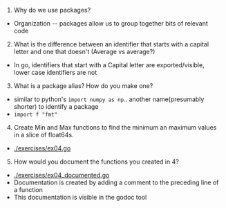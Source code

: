 1. Why do we use packages?
  * Organization -- packages allow us to group together bits of relevant code

2. What is the difference between an identifier that starts with a capital letter and one that doesn't (Average vs average?)
  * In go, identifiers that start with a Capital letter are exported/visible, lower case identifiers are not

3. What is a package alias?  How do you make one?
  * similar to python's `import numpy as np`.. another name(presumably shorter) to identify a package
  * ` import f "fmt" `

4. Create Min and Max functions to find the minimum an maximum values in a slice of float64s.
  * [./exercises/ex04.go](https://github.com/JackBurdick/learning_go/blob/master/introducing_go/chapter_08/exercises/ex04.go)

5. How would you document the functions you created in 4?
  * [./exercises/ex04_documented.go](https://github.com/JackBurdick/learning_go/blob/master/introducing_go/chapter_08/exercises/ex04.go)
  * Documentation is created by adding a comment to the preceding line of a function
  * This documentation is visible in the godoc tool
